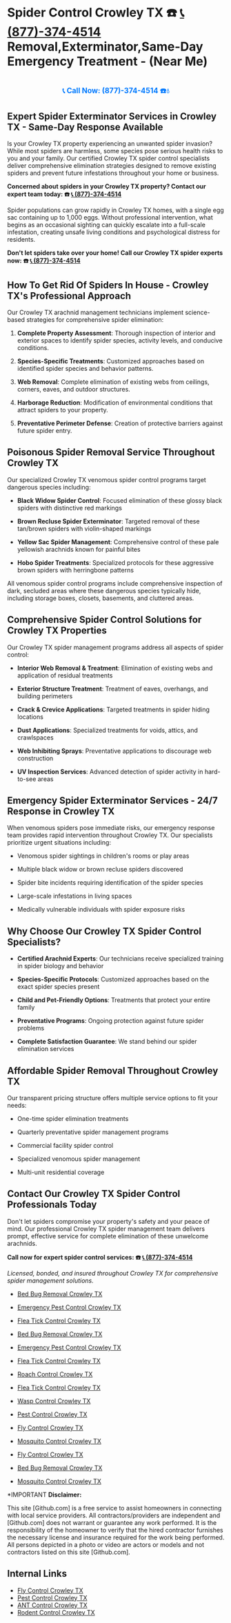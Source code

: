 # Spider Control Crowley TX ☎️ [📞 (877)-374-4514](https://pest-control-4514.netlify.app) Removal,Exterminator,Same-Day Emergency Treatment - (Near Me)
# 

<p align="center" style="font-size: 1.2em; font-weight: bold; margin: 20px 0;">
  <a href="https://pest-control-4514.netlify.app" target="_blank" style="color: #007BFF; text-decoration: none;">📞 Call Now: (877)-374-4514 ☎️💧</a>
</p>

## Expert Spider Exterminator Services in Crowley TX - Same-Day Response Available

Is your Crowley TX property experiencing an unwanted spider invasion? While most spiders are harmless, some species pose serious health risks to you and your family. Our certified Crowley TX spider control specialists deliver comprehensive elimination strategies designed to remove existing spiders and prevent future infestations throughout your home or business.

**Concerned about spiders in your Crowley TX property? Contact our expert team today: ☎️ [📞 (877)-374-4514](https://pest-control-4514.netlify.app)**

Spider populations can grow rapidly in Crowley TX homes, with a single egg sac containing up to 1,000 eggs. Without professional intervention, what begins as an occasional sighting can quickly escalate into a full-scale infestation, creating unsafe living conditions and psychological distress for residents.

**Don't let spiders take over your home! Call our Crowley TX spider experts now: ☎️ [📞 (877)-374-4514](https://pest-control-4514.netlify.app)**

## How To Get Rid Of Spiders In House - Crowley TX's Professional Approach

Our Crowley TX arachnid management technicians implement science-based strategies for comprehensive spider elimination:

1. **Complete Property Assessment**: Thorough inspection of interior and exterior spaces to identify spider species, activity levels, and conducive conditions.

2. **Species-Specific Treatments**: Customized approaches based on identified spider species and behavior patterns.

3. **Web Removal**: Complete elimination of existing webs from ceilings, corners, eaves, and outdoor structures.

4. **Harborage Reduction**: Modification of environmental conditions that attract spiders to your property.

5. **Preventative Perimeter Defense**: Creation of protective barriers against future spider entry.

## Poisonous Spider Removal Service Throughout Crowley TX

Our specialized Crowley TX venomous spider control programs target dangerous species including:

- **Black Widow Spider Control**: Focused elimination of these glossy black spiders with distinctive red markings

- **Brown Recluse Spider Exterminator**: Targeted removal of these tan/brown spiders with violin-shaped markings

- **Yellow Sac Spider Management**: Comprehensive control of these pale yellowish arachnids known for painful bites

- **Hobo Spider Treatments**: Specialized protocols for these aggressive brown spiders with herringbone patterns

All venomous spider control programs include comprehensive inspection of dark, secluded areas where these dangerous species typically hide, including storage boxes, closets, basements, and cluttered areas.

## Comprehensive Spider Control Solutions for Crowley TX Properties

Our Crowley TX spider management programs address all aspects of spider control:

- **Interior Web Removal & Treatment**: Elimination of existing webs and application of residual treatments

- **Exterior Structure Treatment**: Treatment of eaves, overhangs, and building perimeters

- **Crack & Crevice Applications**: Targeted treatments in spider hiding locations

- **Dust Applications**: Specialized treatments for voids, attics, and crawlspaces

- **Web Inhibiting Sprays**: Preventative applications to discourage web construction

- **UV Inspection Services**: Advanced detection of spider activity in hard-to-see areas

## Emergency Spider Exterminator Services - 24/7 Response in Crowley TX

When venomous spiders pose immediate risks, our emergency response team provides rapid intervention throughout Crowley TX. Our specialists prioritize urgent situations including:

- Venomous spider sightings in children's rooms or play areas

- Multiple black widow or brown recluse spiders discovered

- Spider bite incidents requiring identification of the spider species

- Large-scale infestations in living spaces

- Medically vulnerable individuals with spider exposure risks

## Why Choose Our Crowley TX Spider Control Specialists?

- **Certified Arachnid Experts**: Our technicians receive specialized training in spider biology and behavior

- **Species-Specific Protocols**: Customized approaches based on the exact spider species present

- **Child and Pet-Friendly Options**: Treatments that protect your entire family

- **Preventative Programs**: Ongoing protection against future spider problems

- **Complete Satisfaction Guarantee**: We stand behind our spider elimination services

## Affordable Spider Removal Throughout Crowley TX

Our transparent pricing structure offers multiple service options to fit your needs:

- One-time spider elimination treatments

- Quarterly preventative spider management programs

- Commercial facility spider control

- Specialized venomous spider management

- Multi-unit residential coverage

## Contact Our Crowley TX Spider Control Professionals Today

Don't let spiders compromise your property's safety and your peace of mind. Our professional Crowley TX spider management team delivers prompt, effective service for complete elimination of these unwelcome arachnids.

**Call now for expert spider control services: ☎️ [📞 (877)-374-4514](https://pest-control-4514.netlify.app)**

*Licensed, bonded, and insured throughout Crowley TX for comprehensive spider management solutions.*


- [Bed Bug Removal Crowley TX](https://github.com/allyoucaneatsushiin/plumbing-texas/blob/main/Bed-Bug-Removal-Crowley-TX-877-374-4514-Exterminator-Same-Day-Emergency-Treatment-Near-Me.md)
- [Emergency Pest Control Crowley TX](https://github.com/allyoucaneatsushiin/plumbing-texas/blob/main/Emergency-Pest-Control-Crowley-TX-877-374-4514-24-7-Fast-Response-Near-Me.md)
- [Flea Tick Control Crowley TX](https://github.com/allyoucaneatsushiin/plumbing-texas/blob/main/Flea-Tick-Control-Crowley-TX-877-374-4514-Removal-Exterminator-Same-Day-Emergency-Treatment-Near-Me.md)


- [Bed Bug Removal Crowley TX](https://github.com/allyoucaneatsushiin/plumbing-texas/blob/main/Bed-Bug-Removal-Crowley-TX-877-374-4514-Exterminator-Same-Day-Emergency-Treatment-Near-Me.md)
- [Emergency Pest Control Crowley TX](https://github.com/allyoucaneatsushiin/plumbing-texas/blob/main/Emergency-Pest-Control-Crowley-TX-877-374-4514-24-7-Fast-Response-Near-Me.md)
- [Flea Tick Control Crowley TX](https://github.com/allyoucaneatsushiin/plumbing-texas/blob/main/Flea-Tick-Control-Crowley-TX-877-374-4514-Removal-Exterminator-Same-Day-Emergency-Treatment-Near-Me.md)


- [Roach Control Crowley TX](https://github.com/allyoucaneatsushiin/plumbing-texas/blob/main/Roach-Control-Crowley-TX-877-374-4514-Removal-Exterminator-Same-Day-Emergency-Treatment-Near-Me.md)
- [Flea Tick Control Crowley TX](https://github.com/allyoucaneatsushiin/plumbing-texas/blob/main/Flea-Tick-Control-Crowley-TX-877-374-4514-Removal-Exterminator-Same-Day-Emergency-Treatment-Near-Me.md)
- [Wasp Control Crowley TX](https://github.com/allyoucaneatsushiin/plumbing-texas/blob/main/Wasp-Control-Crowley-TX-877-374-4514-Removal-Exterminator-Same-Day-Emergency-Treatment-Near-Me.md)


- [Pest Control Crowley TX](https://github.com/allyoucaneatsushiin/plumbing-texas/blob/main/Pest-Control-Crowley-TX-877-374-4514-Exterminator-Same-Day-Emergency-Treatment-Near-Me.md)
- [Fly Control Crowley TX](https://github.com/allyoucaneatsushiin/plumbing-texas/blob/main/Fly-Control-Crowley-TX-877-374-4514-Prevention-Same-Day-Emergency-Treatment-Near-Me.md)
- [Mosquito Control Crowley TX](https://github.com/allyoucaneatsushiin/plumbing-texas/blob/main/Mosquito-Control-Crowley-TX-877-374-4514-Exterminator-Same-Day-Emergency-Treatment-Near-Me.md)


- [Fly Control Crowley TX](https://github.com/allyoucaneatsushiin/plumbing-texas/blob/main/Fly-Control-Crowley-TX-877-374-4514-Prevention-Same-Day-Emergency-Treatment-Near-Me.md)
- [Bed Bug Removal Crowley TX](https://github.com/allyoucaneatsushiin/plumbing-texas/blob/main/Bed-Bug-Removal-Crowley-TX-877-374-4514-Exterminator-Same-Day-Emergency-Treatment-Near-Me.md)
- [Mosquito Control Crowley TX](https://github.com/allyoucaneatsushiin/plumbing-texas/blob/main/Mosquito-Control-Crowley-TX-877-374-4514-Exterminator-Same-Day-Emergency-Treatment-Near-Me.md)


*IMPORTANT **Disclaimer:**  

This site [Github.com] is a free service to assist homeowners in connecting with local service providers. All contractors/providers are independent and [Github.com] does not warrant or guarantee any work performed. It is the responsibility of the homeowner to verify that the hired contractor furnishes the necessary license and insurance required for the work being performed. All persons depicted in a photo or video are actors or models and not contractors listed on this site [Github.com].


## Internal Links
- [Fly Control Crowley TX](https://github.com/allyoucaneatsushiin/plumbing-texas/blob/main/Fly-Control-Crowley-TX-877-374-4514-Prevention-Same-Day-Emergency-Treatment-Near-Me.md)
- [Pest Control Crowley TX](https://github.com/allyoucaneatsushiin/plumbing-texas/blob/main/Pest-Control-Crowley-TX-877-374-4514-Exterminator-Same-Day-Emergency-Treatment-Near-Me.md)
- [ANT Control Crowley TX](https://github.com/allyoucaneatsushiin/plumbing-texas/blob/main/ANT-Control-Crowley-TX-877-374-4514-Prevention-Extermination-Same-Day-Emergency-Treatment-Near-Me.md)
- [Rodent Control Crowley TX](https://github.com/allyoucaneatsushiin/plumbing-texas/blob/main/Rodent-Control-Crowley-TX-877-374-4514-Rat-Removal-Exterminator-Same-Day-Emergency-Treatment-Near-Me.md)
